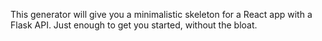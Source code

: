 This generator will give you a minimalistic skeleton for a React app with a Flask API. Just enough to get you started, without the bloat.
